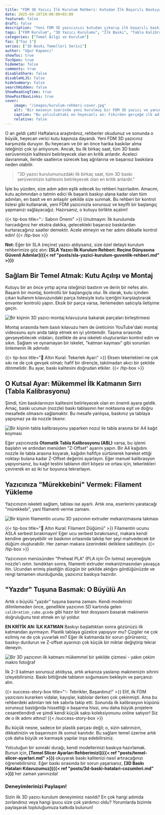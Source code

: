 ```yaml
---
title: "FDM 3D Yazıcı İlk Kurulum Rehberi: Kutudan İlk Başarılı Baskıya"
date: 2025-04-16T10:00:00+03:00
featured: false
draft: false
description: "Yeni FDM 3D yazıcınızı kutudan çıkarıp ilk başarılı baskınızı almak için adım adım kurulum rehberi. Montajdan tabla kalibrasyonuna, filament yüklemeden ilk test baskısına kadar her şey."
tags: ["FDM Kurulum", "3D Yazıcı Kurulumu", "İlk Baskı", "Tabla Kalibrasyonu", "Montaj Rehberi", "FDM Yazıcı", "Başlangıç Rehberi", "Teknik İpuçları"]
categories: ["Temel Bilgi ve Kurulum"]
faz: ["Faz 1"]
series: ["3D Baskı Temelleri Serisi"]
author: "Uğur Kapancı"
showToc: true
TocOpen: true
hidemeta: false
comments: true
disableShare: false
disableHLJS: false
hideSummary: false
searchHidden: false
ShowReadingTime: true
ShowPostNavLinks: true
cover:
    image: "/images/kurulum-rehberi-cover.jpg"
    alt: "Bir masanın üzerinde yeni kurulmuş bir FDM 3D yazıcı ve yanında başarılı bir test baskısı duruyor"
    caption: "Bu yolculuktaki en heyecanlı an: Fikirden gerçeğe ilk adım."
    relative: false
---
```


O an geldi çattı! Haftalarca araştırdınız, rehberler okudunuz ve sonunda o büyük, heyecan verici kutu kapınıza dayandı. Yeni FDM 3D yazıcınız karşınızda duruyor. Bu heyecanı ve bir an önce harika baskılar alma isteğinizi çok iyi anlıyorum. Ancak, bu ilk birkaç saat, tüm 3D baskı serüveninizin kalitesini belirleyecek olan en kritik anlardır. Aceleci davranmak, ileride saatlerce sürecek baş ağrılarına ve başarısız baskılara neden olabilir.

> "3D yazıcı kurulumunuzdaki ilk birkaç saat, tüm 3D baskı serüveninizin kalitesini belirleyecek olan en kritik anlardır."

İşte bu yüzden, size adım adım eşlik edecek bu rehberi hazırladım. Amacım, kutu açılımından o tatmin edici ilk başarılı baskıyı alana kadar olan tüm adımları, en basit ve en anlaşılır şekilde size sunmak. Bu rehberi bir kontrol listesi gibi kullanarak, yeni FDM yazıcınızla sorunsuz ve keyifli bir başlangıç yapmanızı sağlayacağız. Hazırsanız, o kutuyu birlikte açalım!

{{< tip-box title="💡 Sabrın Önemi" >}}
Unutmayın: İlk kurulumda harcadığınız her ekstra dakika, gelecekteki başarısız baskılardan kurtaracağınız saatler demektir. Acele etmeyin ve her adımı dikkatle kontrol edin!
{{< /tip-box >}}

**Not:** Eğer bir SLA (reçine) yazıcı aldıysanız, size özel detaylı kurulum rehberimize göz atın: **[SLA Yazıcı İlk Kurulum Rehberi: Reçine Dünyasına Güvenli Adımlar]({{< ref "posts/sla-yazici-kurulum-guvenlik-rehberi.md" >}})**

## Sağlam Bir Temel Atmak: Kutu Açılışı ve Montaj

Kutuyu bir an önce yırtıp açma isteğinizi bastırın ve derin bir nefes alın. Başarılı bir montaj, kontrollü bir başlangıçla olur. İlk olarak, kutu içinden çıkan kullanım kılavuzundaki parça listesiyle kutu içeriğini karşılaştırarak envanter kontrolü yapın. Eksik bir parça varsa, ilerlemeden satıcıyla iletişime geçin.

![Bir kişinin 3D yazıcı montaj kılavuzuna bakarak parçaları birleştirmesi](/images/kurulum-montaj.jpg "Kontrollü bir başlangıç, başarılı sonuçlar getirir.")

Montaj sırasında hem basılı kılavuzu hem de üreticinin YouTube'daki montaj videosunu aynı anda takip etmek en iyi yöntemdir. Taşıma sırasında gevşeyebilecek vidaları, özellikle de ana iskeleti oluşturanları kontrol edin ve sıkın. Sağlam ve oynamayan bir iskelet, "katman kayması" gibi sorunları önlemenin ilk adımıdır.

{{< tip-box title="🔑 Altın Kural: Tekerlek Ayarı" >}}
Eksen tekerlekleri ne çok sıkı ne de çok gevşek olmalı; hafif bir dirençle, takılmadan akıcı bir şekilde dönmelidir. Bu ayar, baskı kalitesini doğrudan etkiler.
{{< /tip-box >}}

## O Kutsal Ayar: Mükemmel İlk Katmanın Sırrı (Tabla Kalibrasyonu)

Şimdi, tüm baskılarınızın kalitesini belirleyecek olan en önemli ayara geldik. Amaç, baskı ucunun (nozzle) baskı tablasının her noktasına eşit ve doğru mesafede olmasını sağlamaktır. Bu mesafe yanlışsa, baskınız ya tablaya yapışmaz ya da nozzle tıkanır.

![Bir kişinin tabla kalibrasyonu yaparken nozul ile tabla arasına bir A4 kağıt koyması](/images/kurulum-kalibrasyon.jpg "Başarının sırrı, bu kağıt parçasının hissettirdiği dirençte gizli.")

Eğer yazıcınızda **Otomatik Tabla Kalibrasyonu (ABL)** varsa, bu işlemi başlatın ve ardından menüden "Z-Offset" ayarını yapın. Bir A4 kağıdını nozzle ile tabla arasına koyarak, kağıdın hafifçe sürtünerek hareket ettiği noktayı bulana kadar Z-Offset değerini ayarlayın. Eğer manuel kalibrasyon yapıyorsanız, bu kağıt testini tablanın dört köşesi ve ortası için, tekerlekleri çevirerek en az iki tur boyunca tekrarlayın.

## Yazıcınıza "Mürekkebini" Vermek: Filament Yükleme

Yazıcınızın iskeleti sağlam, tablası ise ayarlı. Artık ona, eserlerini yaratacağı "mürekkebi", yani filamenti verme zamanı.

![Bir kişinin filamentin ucunu 3D yazıcının extruder mekanizmasına takması](/images/kurulum-filament-yukleme.jpg "Doğru filament yüklemesi, baskının kesintisiz sürmesini sağlar.")

{{< tip-box title="🔑 Altın Kural: Filament Düğümü" >}}
Filamentin ucunu ASLA serbest bırakmayın! Eğer ucu serbest bırakırsanız, makara kendi kendine gevşeyebilir ve baskının ortasında takılıp her şeyi mahvedecek bir düğüm oluşturabilir. Her zaman makara üzerindeki deliklere sabitleyin.
{{< /tip-box >}}

Yazıcınızın menüsünden "Preheat PLA" (PLA için Ön Isıtma) seçeneğiyle nozzle'ı ısıtın. Isındıktan sonra, filamenti extruder mekanizmasından yavaşça itin. Ucundan erimiş plastiğin düzgün bir şekilde aktığını gördüğünüzde ve rengi tamamen oturduğunda, yazıcınız baskıya hazırdır.

## "Yazdır" Tuşuna Basmak: O Büyülü An

Artık o büyülü "yazdır" tuşuna basma zamanı. Kendi modelinizi dilimlemeden önce, genellikle yazıcının SD kartında gelen `calibration_cube.gcode` gibi hazır bir test dosyasını basarak makinenin doğruluğunu test etmek en iyi yoldur.

**EN KRİTİK AN: İLK KATMAN**
Baskıyı başlattıktan sonra gözünüzü ilk katmandan ayırmayın. Plastik tablaya güzelce yapışıyor mu? Çizgiler ne çok ezilmiş ne de çok yuvarlak mı? Eğer ilk katmanda bir sorun görürseniz, baskıyı durdurun ve Z-offset ayarınızı çok küçük bir miktar değiştirip tekrar deneyin.

![Bir 3D yazıcının ilk katmanı mükemmel bir şekilde çizmesi - yakın çekim makro fotoğraf](/images/kurulum-ilk-katman.jpg "Mükemmel bir ilk katman, başarılı bir baskının müjdecisidir.")

İlk 2-3 katman sorunsuz atıldıysa, artık arkanıza yaslanıp makinenizin sihrini izleyebilirsiniz. Baskı bittiğinde tablanın soğumasını bekleyin ve parçanızı alın.

{{< success-story-box title="✨ Tebrikler, Başardınız!" >}}
Elif, ilk FDM yazıcısını kurarken vidalar, kayışlar, kablolar derken çok çekinmişti. Ama bu rehberdeki adımları tek tek sabırla takip etti. Sonunda ilk kalibrasyon küpünü sorunsuz bastığında hissettiği o başarma hissi, onu daha büyük projelere cesaretlendirdi ve şimdi kendi küçük saksı koleksiyonunu online satıyor! Siz de o ilk adımı attınız!
{{< /success-story-box >}}

Bu küçük nesne, sadece bir plastik parçası değil; o, sizin sabrınızın, dikkatinizin ve başarınızın ilk somut kanıtıdır. Bu sağlam temel üzerine artık çok daha büyük ve karmaşık yapılar inşa edebilirsiniz.

Yolculuğun bir sonraki durağı, kendi modellerinizi baskıya hazırlamak. Bunun için, **[Temel Slicer Ayarları Rehberimizi]({{< ref "posts/temel-slicer-ayarlari.md" >}})** okuyarak baskı kalitenizi nasıl artıracağınızı öğrenebilirsiniz. Eğer baskı sırasında bir sorun yaşarsanız, **[3D Baskı Hataları Kılavuzumuz]({{< ref "posts/3d-baski-hatalari-cozumleri.md" >}})** her zaman yanınızda!

### Deneyimlerinizi Paylaşın!
Sizin ilk 3D yazıcı kurulum deneyiminiz nasıldı? En çok hangi adımda zorlandınız veya hangi ipucu size çok yardımcı oldu? Yorumlarda bizimle paylaşarak topluluğumuza katkıda bulunun!